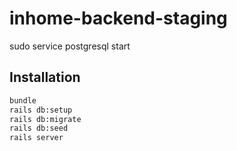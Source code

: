 # inhome-backend-staging

sudo service postgresql start

## Installation

```bash
bundle
rails db:setup
rails db:migrate
rails db:seed
rails server
```
